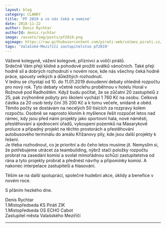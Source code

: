 ```yaml
---
layout: blog
category: CLANKY
title: 'PF 2019 a co nás čeká a nemine'
date: 2018-11-22
author: Denis Rychtar
authorId: denis.rychtar
image: /assets/img/posts/pf2019.png
ogimage: https://raw.githubusercontent.com/pirati-web/valmez.pirati.cz/master/assets/img/posts/pf2019.png
tags: 'Valašské-Meziříčí zastupitelstvo pf2019'
---
```

Vážené kolegyně, vážení kolegové, příznivci a voliči pirátů.<br>
Srdečně Vám přeji klidné a pohodové prožití svátků vánočních. Také přeji hodně sil a dobrých rozhodnutí v novém roce, kde nás všechny čeká hodně práce, spousty velkých a důležitých rozhodnutí.<br>
V lednu se chystají od 10. do 11.01.2019 dvoudenní debaty ohledně rozpočtu pro nový rok.
Tyto debaty včetně noclehu proběhnou v hotelu Horal v Rožnově pod Radhoštěm. Když budu počítat, že se zůčatní 20 zastupitelů z 25, pak zvýhoněné pobyty pro školení vychází 1 760 Kč na osobu. Celková částka za 20 osob tedy činí 35 200 Kč a k tomu večeře, snídaně a oběd. Těmito počty se dostávám na necelých 50 tisících za rozpravy kolem rozpočtu. Osobně se naprosto kloním k myšlence řešit rozpočet letos nad rámec, kdy jsou před námi projekty jako sportovní hala, nové náměstí, přestěhování a sjednocení úřadů, vykoupení pozemků na Masarykově proluce a případný projekt na těchto prostorách a přestěhování autobusového terminálu do areálu Křižanovy pily, kde jsou další projekty k řešení.<br>
Je třeba rozhodnout, co je prioritní a do čeho letos musíme jít. Nemyslím si, že potřebujeme utrácet za teambuilding, nýbrž stačí položky rozpočtu probrat na zasedání komisí a svolat mimořádnou schůzi zastupitelstva od rána a tyto projekty probrat a přednést návrhy a připomínky komisí. A nakonec interpelace zastupitelů a hlasování.<br>

Těším se na další spolupráci, společné hudební akce, úklidy a benefice v novém roce.

S přáním hezkého dne.

Denis Rychtar<br>
1.Místopředseda KS Piráti ZlK<br>
1.Místopředseda OS ECHO Cabot<br>
Zastupitel města Valašského Meziříčí

- - -
